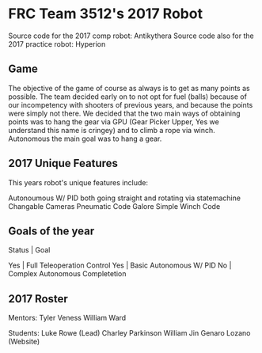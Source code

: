 # FRC Team 3512's 2017 Robot
 
Source code for the 2017 comp robot: Antikythera
Source code also for the 2017 practice robot: Hyperion

## Game

The objective of the game of course as always is to get as many points as possible. The team decided early on to not opt for fuel (balls) because of our incompetency with shooters of previous years, and because the points were simply not there. We decided that the two main ways of obtaining points was to hang the gear via GPU (Gear Picker Upper, Yes we understand this name is cringey) and to climb a rope via winch. Autonomous the main goal was to hang a gear.

## 2017 Unique Features

This years robot's unique features include:

Autonoumous W/ PID both going straight and rotating via statemachine
Changable Cameras
Pneumatic Code Galore
Simple Winch Code

## Goals of the year

Status | Goal

Yes | Full Teleoperation Control
Yes | Basic Autonomous W/ PID
No  | Complex Autonomous Completetion

## 2017 Roster

Mentors:
Tyler Veness
William Ward

Students:
Luke Rowe (Lead)
Charley Parkinson
William Jin
Genaro Lozano (Website)
